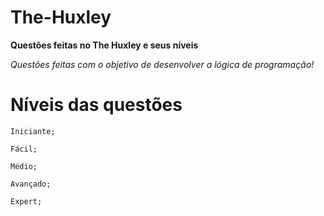 # The-Huxley
 **Questões feitas no The Huxley e seus níveis**

 *Questões feitas com o objetivo de desenvolver a lógica de programação!*

# Níveis das questões
    Iniciante;

    Fácil;

    Médio;

    Avançado;

    Expert;
    
